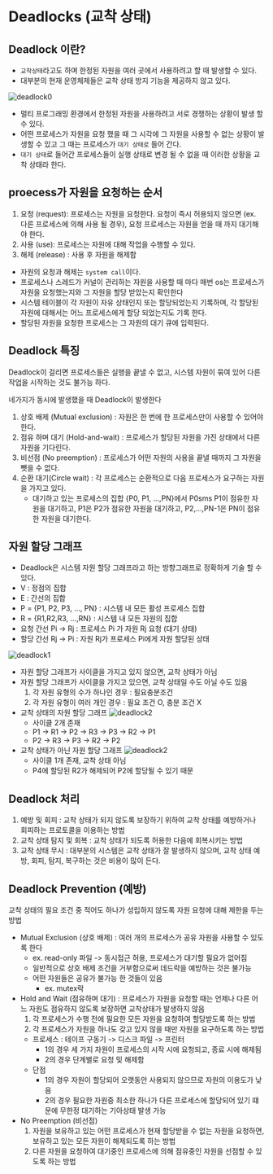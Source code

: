 # Deadlocks (교착 상태)

## Deadlock 이란?
- `교착상태`라고도 하며 한정된 자원을 여러 곳에서 사용하려고 할 때 발생할 수 있다.
- 대부분의 현재 운영체제들은 교착 상태 방지 기능을 제공하지 않고 있다.

![deadlock0](./img/deadlock0.png)
- 멀티 프로그래밍 환경에서 한정된 자원을 사용하려고 서로 경쟁하는 상황이 발생 할 수 있다.
- 어떤 프로세스가 자원을 요청 했을 때 그 시각에 그 자원을 사용할 수 없는 상황이 발생할 수 있고 그 때는 프로세스가 `대기 상태로` 들어 간다.
- `대기 상태`로 들어간 프로세스들이 실행 상태로 변경 될 수 없을 때 이러한 상황을 교착 상태라 한다.

## proecess가 자원을 요청하는 순서
1. 요청 (request): 프로세스는 자원을 요청한다. 요청이 즉시 허용되지 않으면 (ex. 다른 프로세스에 의해 사용 될 경우), 요청 프로세스는 자원을 얻을 때 까지 대기해야 한다.
2. 사용 (use): 프로세스는 자원에 대해 작업을 수행할 수 있다. 
3. 해제 (release) : 사용 후 자원을 해제함
- 자원의 요청과 해제는 `system call`이다.
- 프로세스나 스레드가 커널이 관리하는 자원을 사용할 때 마다 매번 os는 프로세스가 자원을 요청했는지와 그 자원을 할당 받았는지 확인한다
- 시스템 테이블이 각 자원이 자유 상태인지 또는 할당되었는지 기록하며, 각 할당된 자원에 대해서는 어느 프로세스에게 할당 되었는지도 기록 한다.
- 할당된 자원을 요청한 프로세스는 그 자원의 대기 큐에 입력된다.

## Deadlock 특징
Deadlock이 걸리면 프로세스들은 실행을 끝낼 수 없고, 시스템 자원이 묶여 있어 다른 작업을 시작하는 것도 불가능 하다.

네가지가 동시에 발생했을 때 Deadlock이 발생한다
1. 상호 배제 (Mutual exclusion) : 자원은 한 번에 한 프로세스만이 사용할 수 있어야 한다.
2. 점유 하며 대기 (Hold-and-wait) : 프로세스가 할당된 자원을 가진 상태에서 다른 자원을 기다린다.
3. 비선점 (No preemption) : 프로세스가 어떤 자원의 사용을 끝낼 때까지 그 자원을 뺏을 수 없다.
4. 순환 대기(Circle wait) : 각 프로세스는 순환적으로 다음 프로세스가 요구하는 자원을 가지고 있다.
    - 대기하고 있는 프로세스의 집합 {P0, P1, ...,PN}에서 P0sms P1이 점유한 자원을 대기하고, P1은 P2가 점유한 자원을 대기하고, P2,...,PN-1은 PN이 점유한 자원을 대기한다.

## 자원 할당 그래프
- Deadlock은 시스템 자원 할당 그래프라고 하는 방향그래프로 정확하게 기술 할 수 있다.
- V : 정점의 집합
- E : 간선의 집합
- P = {P1, P2, P3, ..., PN} : 시스템 내 모든 활성 프로세스 집합
- R = {R1,R2,R3, ...,RN} : 시스템 내 모든 자원의 집합
- 요청 간선 Pi -> Rj : 프로세스 Pi 가 자원 Rj 요청 (대기 상태)
- 할당 간선 Rj -> Pi : 자원 Rj가 프로세스 Pi에게 자원 할당된 상태

![deadlock1](./img/deadlock1.png)
- 자원 할당 그래프가 사이클을 가지고 있지 않으면, 교착 상태가 아님
- 자원 할당 그래프가 사이클을 가지고 있으면, 교착 상태일 수도 아닐 수도 있음
    1. 각 자원 유형의 수가 하나인 경우 : 필요충분조건
    2. 각 자원 유형이 여러 개인 경우 : 필요 조건 O, 충분 조건 X
- 교착 상태의 자원 할당 그래프
![deadlock2](./img/deadlock2.png)
    - 사이클 2개 존재
    - P1 -> R1 -> P2 -> R3 -> P3 -> R2 -> P1
    - P2 -> R3 -> P3 -> R2 -> P2
- 교착 상태가 아닌 자원 할당 그래프
![deadlock2](./img/deadlock3.png)
    - 사이클 1개 존재, 교착 상태 아님
    - P4에 할당된 R2가 해제되어 P2에 할당될 수 있기 때문

## Deadlock 처리
1. 예방 및 회피 : 교착 상태가 되지 않도록 보장하기 위하여 교착 상태를 예방하거나 회피하는 프로토콜을 이용하는 방법
2. 교착 상태 탐지 및 회복 : 교착 상태가 되도록 허용한 다음에 회복시키는 방법
3. 교착 상태 무시 : 대부분의 시스템은 교착 상태가 잘 발생하지 않으며, 교착 상태 예방, 회피, 탐지, 복구하는 것은 비용이 많이 든다.

## Deadlock Prevention (예방)
교착 상태의 필요 조건 중 적어도 하나가 성립하지 않도록 자원 요청에 대해 제한을 두는 방법
- Mutual Exclusion (상호 배제) : 여러 개의 프로세스가 공유 자원을 사용할 수 있도록 한다
    - ex. read-only 파일 -> 동시접근 허용, 프로세스가 대기할 필요가 없어짐
    - 일반적으로 상호 배제 조건을 거부함으로써 데드락을 예방하는 것은 불가능
    - 어떤 자원들은 공유가 불가능 한 것들이 있음
        - ex. mutex락
- Hold and Wait (점유하며 대기) :  프로세스가 자원을 요청할 때는 언제나 다른 어느 자원도 점유하지 않도록 보장하면 교착상태가 발생하지 않음
    1. 각 프로세스가 수행 전에 필요한 모든 자원을 요청하여 할당받도록 하는 방법
    2. 각 프로세스가 자원을 하나도 갖고 있지 않을 때만 자원을 요구하도록 하는 방법
    - 프로세스 : 테이프 구동기 -> 디스크 파일 -> 프린터
        - 1의 경우 세 가지 자원이 프로세스의 시작 시에 요청되고, 종료 시에 해제됨
        - 2의 경우 단계별로 요청 및 해제함
    - 단점
        -  1의 경우 자원이 할당되어 오랫동안 사용되지 않으므로 자원의 이용도가 낮음
        -  2의 경우 필요한 자원중 최소한 하나가 다른 프로세스에 할당되어 있기 떄문에 무한정 대기하는 기아상태 발생 가능
- No Preemption (비선점)
    1. 자원을 보유하고 있는 어떤 프로세스가 현재 할당받을 수 없는 자원을 요청하면, 보유하고 있는 모든 자원이 해제되도록 하는 방법
    2. 다른 자원을 요청하여 대기중인 프로세스에 의해 점유중인 자원을 선점할 수 있도록 하는 방법






